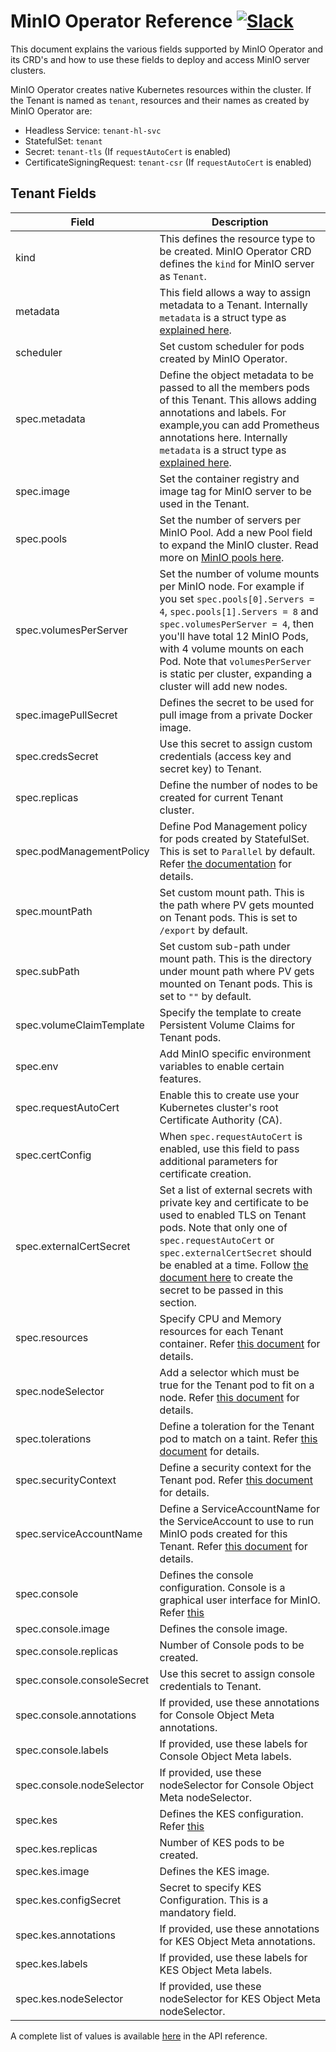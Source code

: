 # MinIO Operator Reference [![Slack](https://slack.min.io/slack?type=svg)](https://slack.min.io)

This document explains the various fields supported by MinIO Operator and its CRD's and how to use these fields to deploy and access MinIO server clusters.

MinIO Operator creates native Kubernetes resources within the cluster. If the Tenant is named as `tenant`, resources and their names as created by MinIO Operator are:

- Headless Service: `tenant-hl-svc`
- StatefulSet: `tenant`
- Secret: `tenant-tls` (If `requestAutoCert` is enabled)
- CertificateSigningRequest: `tenant-csr` (If `requestAutoCert` is enabled)

## Tenant Fields

| Field                      | Description                                                                                                                                                                                                                                                                                                                                                                               |
|----------------------------|-------------------------------------------------------------------------------------------------------------------------------------------------------------------------------------------------------------------------------------------------------------------------------------------------------------------------------------------------------------------------------------------|
| kind                       | This defines the resource type to be created. MinIO Operator CRD defines the `kind` for MinIO server as `Tenant`.                                                                                                                                                                                                                                                                         |
| metadata                   | This field allows a way to assign metadata to a Tenant. Internally `metadata` is a struct type as [explained here](https://godoc.org/k8s.io/apimachinery/pkg/apis/meta/v1#ObjectMeta).                                                                                                                                                                                                    |
| scheduler                  | Set custom scheduler for pods created by MinIO Operator.                                                                                                                                                                                                                                                                                                                                  |
| spec.metadata              | Define the object metadata to be passed to all the members pods of this Tenant. This allows adding annotations and labels. For example,you can add Prometheus annotations here. Internally  `metadata` is a struct type as [explained here](https://godoc.org/k8s.io/apimachinery/pkg/apis/meta/v1#ObjectMeta).                                                                           |
| spec.image                 | Set the container registry and image tag for MinIO server to be used in the Tenant.                                                                                                                                                                                                                                                                                                       |
| spec.pools                 | Set the number of servers per MinIO Pool. Add a new Pool field to expand the MinIO cluster. Read more on [MinIO pools here](https://github.com/minio/minio/blob/master/docs/distributed/DESIGN.md).                                                                                                                                                                                       |
| spec.volumesPerServer      | Set the number of volume mounts per MinIO node. For example if you set `spec.pools[0].Servers = 4`, `spec.pools[1].Servers = 8` and `spec.volumesPerServer = 4`, then you'll have total 12 MinIO Pods, with 4 volume mounts on each Pod. Note that  `volumesPerServer` is static per cluster, expanding a cluster will add new nodes.                                                     |
| spec.imagePullSecret       | Defines the secret to be used for pull image from a private Docker image.                                                                                                                                                                                                                                                                                                                 |
| spec.credsSecret           | Use this secret to assign custom credentials (access key and secret key) to Tenant.                                                                                                                                                                                                                                                                                                       |
| spec.replicas              | Define the number of nodes to be created for current Tenant cluster.                                                                                                                                                                                                                                                                                                                      |
| spec.podManagementPolicy   | Define Pod Management policy for pods created by StatefulSet. This is set to `Parallel` by default. Refer [the documentation](https://kubernetes.io/docs/tutorials/stateful-application/basic-stateful-set/#pod-management-policy) for details.                                                                                                                                           |
| spec.mountPath             | Set custom mount path. This is the path where PV gets mounted on Tenant pods. This is set to `/export` by default.                                                                                                                                                                                                                                                                        |
| spec.subPath               | Set custom sub-path under mount path. This is the directory under mount path where PV gets mounted on Tenant pods. This is set to `""` by default.                                                                                                                                                                                                                                        |
| spec.volumeClaimTemplate   | Specify the template to create Persistent Volume Claims for Tenant pods.                                                                                                                                                                                                                                                                                                                  |
| spec.env                   | Add MinIO specific environment variables to enable certain features.                                                                                                                                                                                                                                                                                                                      |
| spec.requestAutoCert       | Enable this to create use your Kubernetes cluster's root Certificate Authority (CA).                                                                                                                                                                                                                                                                                                      |
| spec.certConfig            | When `spec.requestAutoCert` is enabled, use this field to pass additional parameters for certificate creation.                                                                                                                                                                                                                                                                            |
| spec.externalCertSecret    | Set a list of external secrets with private key and certificate to be used to enabled TLS on Tenant pods. Note that only one of `spec.requestAutoCert` or `spec.externalCertSecret` should be enabled at a time. Follow [the document here](https://github.com/minio/minio/tree/master/docs/tls/kubernetes#2-create-kubernetes-secret) to create the secret to be passed in this section. |
| spec.resources             | Specify CPU and Memory resources for each Tenant container. Refer [this document](https://kubernetes.io/docs/concepts/configuration/manage-compute-resources-container/#resource-types) for details.                                                                                                                                                                                      |
| spec.nodeSelector          | Add a selector which must be true for the Tenant pod to fit on a node. Refer [this document](https://kubernetes.io/docs/concepts/configuration/assign-pod-node/) for details.                                                                                                                                                                                                             |
| spec.tolerations           | Define a toleration for the Tenant pod to match on a taint. Refer [this document](https://kubernetes.io/docs/concepts/configuration/taint-and-toleration/) for details.                                                                                                                                                                                                                   |
| spec.securityContext       | Define a security context for the Tenant pod. Refer [this document](https://kubernetes.io/docs/tasks/configure-pod-container/security-context/) for details.                                                                                                                                                                                                                              |
| spec.serviceAccountName    | Define a ServiceAccountName for the ServiceAccount to use to run MinIO pods created for this Tenant. Refer [this document](https://kubernetes.io/docs/tasks/configure-pod-container/configure-service-account/) for details.                                                                                                                                                              |
| spec.console               | Defines the console configuration. Console is a graphical user interface for MinIO. Refer [this](https://github.com/minio/console)                                                                                                                                                                                                                                                        |
| spec.console.image         | Defines the console image.                                                                                                                                                                                                                                                                                                                                                                |
| spec.console.replicas      | Number of Console pods to be created.                                                                                                                                                                                                                                                                                                                                                     |
| spec.console.consoleSecret | Use this secret to assign console credentials to Tenant.                                                                                                                                                                                                                                                                                                                                  |
| spec.console.annotations   | If provided, use these annotations for Console Object Meta annotations.                                                                                                                                                                                                                                                                                                                   |
| spec.console.labels        | If provided, use these labels for Console Object Meta labels.                                                                                                                                                                                                                                                                                                                             |
| spec.console.nodeSelector  | If provided, use these nodeSelector for Console Object Meta nodeSelector.                                                                                                                                                                                                                                                                                                                 |
| spec.kes                   | Defines the KES configuration. Refer [this](https://github.com/minio/kes)                                                                                                                                                                                                                                                                                                                 |
| spec.kes.replicas          | Number of KES pods to be created.                                                                                                                                                                                                                                                                                                                                                         |
| spec.kes.image             | Defines the KES image.                                                                                                                                                                                                                                                                                                                                                                    |
| spec.kes.configSecret      | Secret to specify KES Configuration. This is a mandatory field.                                                                                                                                                                                                                                                                                                                           |
| spec.kes.annotations       | If provided, use these annotations for KES Object Meta annotations.                                                                                                                                                                                                                                                                                                                       |
| spec.kes.labels            | If provided, use these labels for KES Object Meta labels.                                                                                                                                                                                                                                                                                                                                 |
| spec.kes.nodeSelector      | If provided, use these nodeSelector for KES Object Meta nodeSelector.                                                                                                                                                                                                                                                                                                                     |

A complete list of values is available [here](crd.adoc) in the API reference.